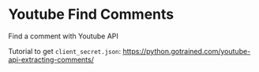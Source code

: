 # Youtube Find Comments

Find a comment with Youtube API

Tutorial to get `client_secret.json`: https://python.gotrained.com/youtube-api-extracting-comments/
